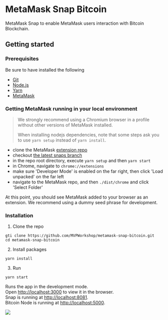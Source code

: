 # MetaMask Snap Bitcoin

MetaMask Snap to enable MetaMask users interaction with Bitcoin Blockchain.

## Getting started

### Prerequisites

Be sure to have installed the following

- [Git](https://git-scm.com/book/en/v2/Getting-Started-Installing-Git)
- [Node.js](https://nodejs.org/en/download/)
- [Yarn](https://yarnpkg.com/getting-started/install) 
- [MetaMask](/README.md#getting-metamask-running-in-your-local-environment)

### Getting MetaMask running in your local environment

> We strongly recommend using a Chromium browser in a profile without other versions of MetaMask installed.
>
> When installing nodejs dependencies, note that some steps ask you to use `yarn setup` instead of `yarn install`.

* clone the MetaMask [extension repo](https://github.com/MetaMask/metamask-extension)
* checkout [the latest snaps branch](https://github.com/MetaMask/metamask-extension/tree/snaps)
* in the repo root directory, execute `yarn setup` and then `yarn start`
* in Chrome, navigate to `chrome://extensions`
* make sure 'Developer Mode' is enabled on the far right, then click 'Load unpacked' on the far left
* navigate to the MetaMask repo, and then `./dist/chrome` and click 'Select Folder'
  
At this point, you should see MetaMask added to your browser as an extension. We recommend using a dummy seed phrase for development.

### Installation

1) Clone the repo
```
gti clone https://github.com/MVPWorkshop/metamask-snap-bitcoin.git
cd metamask-snap-bitcoin
```
2) Install packages
```
yarn install
```
3) Run
```
yarn start
```
Runs the app in the development mode.\
Open [http://localhost:3000](http://localhost:3000) to view it in the browser.\
Snap is running at [http://localhost:8081](http://localhost:8081). \
Bitcoin Node is running at [http://localhost:5000](http://localhost:5000).


<a href="https://mvpworkshop.co/">
  <img align="left" src="https://user-images.githubusercontent.com/37881789/155356686-7bfd2c7d-80e9-482d-8cdc-d6886a3b722c.jpg" />
</a>
